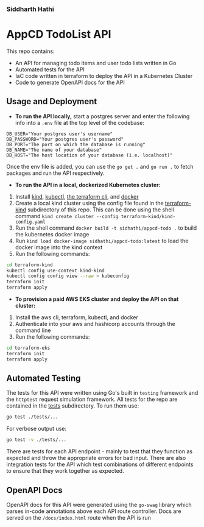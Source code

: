 ### Siddharth Hathi

# AppCD TodoList API

This repo contains:
* An API for managing todo items and user todo lists written in Go
* Automated tests for the API
* IaC code written in terraform to deploy the API in a Kubernetes Cluster
* Code to generate OpenAPI docs for the API

## Usage and Deployment

* **To run the API locally,** start a postgres server and enter the following info into a `.env` file at the top level of the codebase:

```
DB_USER="Your postgres user's username"
DB_PASSWORD="Your postgres user's password"
DB_PORT="The port on which the database is running"
DB_NAME="The name of your database"
DB_HOST="The host location of your database (i.e. localhost)"
```
Once the env file is added, you can use the `go get .` and `go run .` to fetch packages and run the API respectively.

* **To run the API in a local, dockerized Kubernetes cluster:**
1. Install [kind](https://kind.sigs.k8s.io/docs/user/quick-start/), [kubectl](https://kind.sigs.k8s.io/docs/user/quick-start/), [the terraform cli](https://developer.hashicorp.com/terraform/tutorials/aws-get-started/install-cli), and [docker](https://docs.docker.com/engine/install/)
2. Create a local kind cluster using the config file found in the [terraform-kind](terraform-kind/) subdirectory of this repo. This can be done using the shell command `kind create cluster --config terraform-kind/kind-config.yaml`
3. Run the shell command `docker build -t sidhathi/appcd-todo .` to build the kubernetes docker image
4. Run `kind load docker-image sidhathi/appcd-todo:latest` to load the docker image into the kind context
5. Run the following commands:
```bash
cd terraform-kind
kubectl config use-context kind-kind
kubectl config config view --raw > kubeconfig
terraform init
terraform apply
```
* **To provision a paid AWS EKS cluster and deploy the API on that cluster:**
1. Install the aws cli, terraform, kubectl, and docker
2. Authenticate into your aws and hashicorp accounts through the command line
3. Run the following commands:
```bash
cd terraform-eks
terraform init
terraform apply
```

## Automated Testing

The tests for this API were written using Go's built in `testing` framework and the `httptest` request simulation framework. All tests for the repo are contained in the [tests](tests/) subdirectory. To run them use:
```bash
go test ./tests/...
```
For verbose output use:
```bash
go test -v ./tests/...
```
There are tests for each API endpoint - mainly to test that they function as expected and throw the appropriate errors for bad input. There are also integration tests for the API which test combinations of different endpoints to ensure that they work together as expected.

## OpenAPI Docs

OpenAPI docs for this API were generated using the `go-swag` library which parses in-code annotations above each API route controller. Docs are served on the `/docs/index.html` route when the API is run

